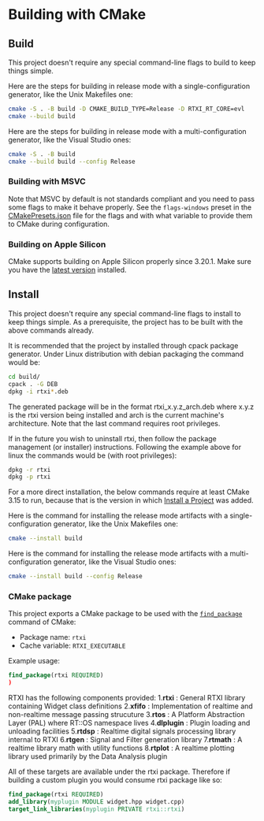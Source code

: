 # Building with CMake

## Build

This project doesn't require any special command-line flags to build to keep
things simple.

Here are the steps for building in release mode with a single-configuration
generator, like the Unix Makefiles one:

```sh
cmake -S . -B build -D CMAKE_BUILD_TYPE=Release -D RTXI_RT_CORE=evl
cmake --build build
```

Here are the steps for building in release mode with a multi-configuration
generator, like the Visual Studio ones:

```sh
cmake -S . -B build
cmake --build build --config Release
```

### Building with MSVC

Note that MSVC by default is not standards compliant and you need to pass some
flags to make it behave properly. See the `flags-windows` preset in the
[CMakePresets.json](CMakePresets.json) file for the flags and with what
variable to provide them to CMake during configuration.

### Building on Apple Silicon

CMake supports building on Apple Silicon properly since 3.20.1. Make sure you
have the [latest version][1] installed.

## Install

This project doesn't require any special command-line flags to install to keep
things simple. As a prerequisite, the project has to be built with the above
commands already.

It is recommended that the project by installed through cpack package generator.
Under Linux distribution with debian packaging the command would be:

```sh
cd build/
cpack . -G DEB
dpkg -i rtxi*.deb
```

The generated package will be in the format rtxi_x.y.z_arch.deb where x.y.z is
the rtxi version being installed and arch is the current machine's architecture.
Note that the last command requires root privileges.

If in the future you wish to uninstall rtxi, then follow the package management
(or installer) instructions. Following the example above for linux the commands
would be (with root privileges):

```sh
dpkg -r rtxi
dpkg -p rtxi
```

For a more direct installation, the below commands require at least CMake 3.15 
to run, because that is the version in which [Install a Project][2] was added.

Here is the command for installing the release mode artifacts with a
single-configuration generator, like the Unix Makefiles one:

```sh
cmake --install build
```

Here is the command for installing the release mode artifacts with a
multi-configuration generator, like the Visual Studio ones:

```sh
cmake --install build --config Release
```

### CMake package

This project exports a CMake package to be used with the [`find_package`][3]
command of CMake:

* Package name: `rtxi`
* Cache variable: `RTXI_EXECUTABLE`

Example usage:

```cmake
find_package(rtxi REQUIRED)
)
```

RTXI has the following components provided:
1.**rtxi** : General RTXI library containing Widget class definitions
2.**xfifo** : Implementation of realtime and non-realtime message passing strucuture
3.**rtos** : A Platform Abstraction Layer (PAL) where RT::OS namespace lives
4.**dlplugin** : Plugin loading and unloading facilities
5.**rtdsp** : Realtime digital signals processing library internal to RTXI
6.**rtgen** : Signal and Filter generation library
7.**rtmath** : A realtime library math with utility functions
8.**rtplot** : A realtime plotting library used primarily by the Data Analysis plugin

All of these targets are available under the rtxi package. Therefore if building
a custom plugin you would consume rtxi package like so:

```cmake
find_package(rtxi REQUIRED)
add_library(myplugin MODULE widget.hpp widget.cpp)
target_link_libraries(myplugin PRIVATE rtxi::rtxi)
```

[1]: https://cmake.org/download/
[2]: https://cmake.org/cmake/help/latest/manual/cmake.1.html#install-a-project
[3]: https://cmake.org/cmake/help/latest/command/find_package.html
